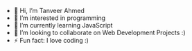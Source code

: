 - 👋 Hi, I’m Tanveer Ahmed
- 👀 I’m interested in programming
- 🌱 I’m currently learning JavaScript
- 💞️ I’m looking to collaborate on Web Development Projects :)
- ⚡ Fun fact: I love coding :)

<!---
tanveer221ew/tanveer221ew is a ✨ special ✨ repository because its `README.md` (this file) appears on your GitHub profile.
You can click the Preview link to take a look at your changes.
--->
